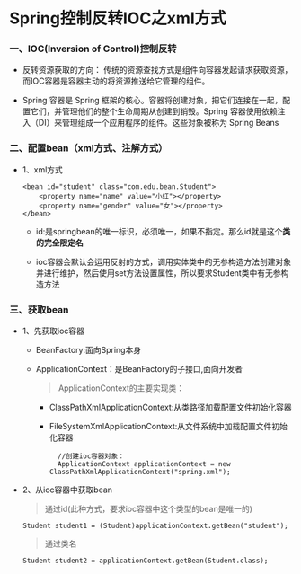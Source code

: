 # Spring控制反转IOC之xml方式

### 一、IOC(Inversion of Control)控制反转 

* 反转资源获取的方向： 传统的资源查找方式是组件向容器发起请求获取资源，而IOC容器是容器主动的将资源推送给它管理的组件。

* Spring 容器是 Spring 框架的核心。容器将创建对象，把它们连接在一起，配置它们，并管理他们的整个生命周期从创建到销毁。Spring 容器使用依赖注入（DI）来管理组成一个应用程序的组件。这些对象被称为 Spring Beans

### 二、配置bean（xml方式、注解方式）

* 1、xml方式

      <bean id="student" class="com.edu.bean.Student">
          <property name="name" value="小红"></property>
          <property name="gender" value="女"></property>
      </bean>

    * id:是springbean的唯一标识，必须唯一，如果不指定。那么id就是这个**类的完全限定名**
    
    * ioc容器会默认会运用反射的方式，调用实体类中的无参构造方法创建对象并进行维护，然后使用set方法设置属性，所以要求Student类中有无参构造方法

### 三、获取bean

* 1、先获取ioc容器

     * BeanFactory:面向Spring本身

     * ApplicationContext：是BeanFactory的子接口,面向开发者

          >ApplicationContext的主要实现类：

          * ClassPathXmlApplicationContext:从类路径加载配置文件初始化容器
            
          * FileSystemXmlApplicationContext:从文件系统中加载配置文件初始化容器

                  //创建ioc容器对象：
                  ApplicationContext applicationContext = new ClassPathXmlApplicationContext("spring.xml");

* 2、从ioc容器中获取bean

     >通过id(此种方式，要求ioc容器中这个类型的bean是唯一的)
     
	  Student student1 = (Student)applicationContext.getBean("student");
     
     >通过类名
     
      Student student2 = applicationContext.getBean(Student.class);















